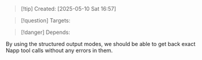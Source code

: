 
>[!tip] Created: [2025-05-10 Sat 16:57]

>[!question] Targets: 

>[!danger] Depends: 

By using the structured output modes, we should be able to get back exact Napp tool calls without any errors in them. 